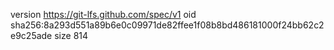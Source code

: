 version https://git-lfs.github.com/spec/v1
oid sha256:8a293d551a89b6e0c09971de82ffee1f08b8bd486181000f24bb62c2e9c25ade
size 814
